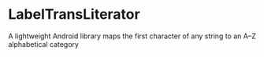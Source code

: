 # LabelTransLiterator
A lightweight Android library maps the first character of any string to an A–Z alphabetical category
